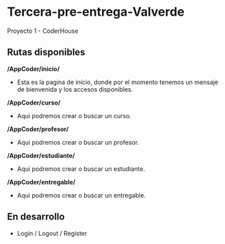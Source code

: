 # Tercera-pre-entrega-Valverde
Proyecto 1 - CoderHouse

## Rutas disponibles

**/AppCoder/inicio/**

- Esta es la pagina de inicio, donde por el momento tenemos un mensaje de bienvenida y los accesos disponibles.

**/AppCoder/curso/**

- Aqui podremos crear o buscar un curso.

**/AppCoder/profesor/**

- Aqui podremos crear o buscar un profesor.

**/AppCoder/estudiante/**

- Aqui podremos crear o buscar un estudiante.

**/AppCoder/entregable/**

- Aqui podremos crear o buscar un entregable.

## En desarrollo
- Login / Logout / Register

